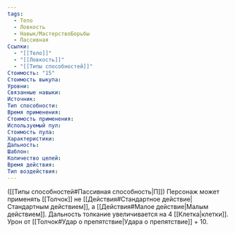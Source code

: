 ```yaml
---
tags:
  - Тело
  - Ловкость
  - Навык/МастерствоБорьбы
  - Пассивная
Ссылки:
  - "[[Тело]]"
  - "[[Ловкость]]"
  - "[[Типы способностей]]"
Стоимость: "15"
Стоимость выкупа:
Уровни:
Связанные навыки:
Источник:
Тип способности:
Время применения:
Стоимость применения:
Используемый пул:
Стоимость пула:
Характеристики:
Дальность:
Шаблон:
Количество целей:
Время действия:
Тип воздействия:
---
```

([[Типы способностей#Пассивная способность|П]]) Персонаж может применять [[Толчок]] не [[Действия#Стандартное действие|Стандартным действием]], а [[Действия#Малое действие|Малым действием]]. Дальность толкание увеличивается на 4 [[Клетка|клетки]]. Урон от [[Толчок#Удар о препятствие|Удара о препятствие]] + 10.  